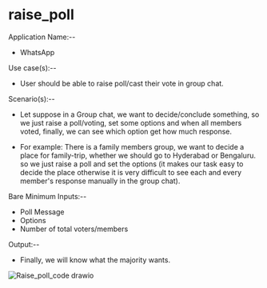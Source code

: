 
# raise_poll

Application Name:--  
- WhatsApp 
 
Use case(s):--  
-	User should be able to raise poll/cast their vote in group chat.
 
Scenario(s):-- 
-	Let suppose in a Group chat, we want to decide/conclude something, so we just raise a poll/voting,
  set some options and when all members voted, finally, we can see which option get how much response. 

-	For example: There is a family members group, we want to decide a place for family-trip, whether we should go to Hyderabad or Bengaluru. 
               so we just raise a poll and set the options (it makes our task easy to decide the place otherwise it is very difficult to see
               each and every member's response manually in the group chat).

Bare Minimum Inputs:--
-	Poll Message
-	Options
-	Number of total voters/members

Output:--
-	Finally, we will know what the majority wants. 

![Raise_poll_code drawio](https://user-images.githubusercontent.com/45265490/134329347-a2c00b65-470b-48de-b97b-cd2da47ec2ba.png)
